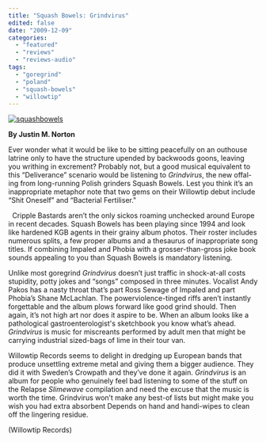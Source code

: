 ```yaml
---
title: "Squash Bowels: Grindvirus"
edited: false
date: "2009-12-09"
categories:
  - "featured"
  - "reviews"
  - "reviews-audio"
tags:
  - "goregrind"
  - "poland"
  - "squash-bowels"
  - "willowtip"
---
```


[![squashbowels](http://www.hellbound.ca/wp-content/uploads/2009/12/squashbowels.jpg "squashbowels")](http://www.hellbound.ca/wp-content/uploads/2009/12/squashbowels.jpg)

**By Justin M. Norton**

Ever wonder what it would be like to be sitting peacefully on an outhouse latrine only to have the structure upended by backwoods goons, leaving you writhing in excrement? Probably not, but a good musical equivalent to this “Deliverance” scenario would be listening to _Grindvirus_, the new offal-ing from long-running Polish grinders Squash Bowels. Lest you think it’s an inappropriate metaphor note that two gems on their Willowtip debut include “Shit Oneself” and “Bacterial Fertiliser."

  Cripple Bastards aren’t the only sickos roaming unchecked around Europe in recent decades. Squash Bowels has been playing since 1994 and look like hardened KGB agents in their grainy album photos. Their roster includes numerous splits, a few proper albums and a thesaurus of inappropriate song titles. If combining Impaled and Phobia with a grosser-than-gross joke book sounds appealing to you than Squash Bowels is mandatory listening.

Unlike most goregrind _Grindvirus_ doesn’t just traffic in shock-at-all costs stupidity, potty jokes and “songs” composed in three minutes. Vocalist Andy Pakos has a nasty throat that’s part Ross Sewage of Impaled and part Phobia’s Shane McLachlan. The powerviolence-tinged riffs aren’t instantly forgettable and the album plows forward like good grind should. Then again, it’s not high art nor does it aspire to be. When an album looks like a pathological gastroenterologist's sketchbook you know what’s ahead. _Grindvirus_ is music for miscreants performed by adult men that might be carrying industrial sized-bags of lime in their tour van.

Willowtip Records seems to delight in dredging up European bands that produce unsettling extreme metal and giving them a bigger audience. They did it with Sweden’s Crowpath and they’ve done it again. _Grindvirus_ is an album for people who genuinely feel bad listening to some of the stuff on the Relapse _Slimewave_ compilation and need the excuse that the music is worth the time. Grindvirus won’t make any best-of lists but might make you wish you had extra absorbent Depends on hand and handi-wipes to clean off the lingering residue. 

(Willowtip Records)
